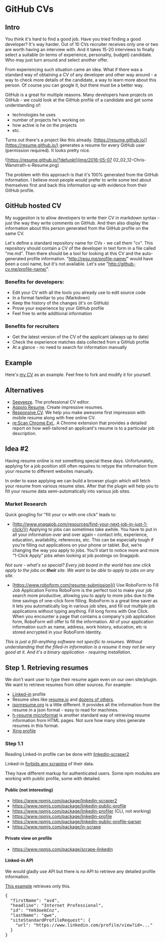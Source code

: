 # GitHub CVs

## Intro

You think it's hard to find a good job. Have you tried finding a good developer? It's way harder.
Out of 10 CVs recruiter receives only one or two are worth having an interview with. And it takes 15-20 interviews
to finally select a suitable (in terms of experience, personality, budget) candidate. Who may just turn around
and select another offer.

From experiencing such situation came an idea. What if there was a standard way of obtaining a CV of any developer
and other way around - a way to check more details of the candidate, a way to learn more about this person. Of course
you can google it, but there must be a better way.

GitHub is a great for multiple reasons. Many developers have projects on GitHub - we could look at the GitHub profile
of a candidate and get some understanding of:

* technologies he uses
* number of projects he's working on
* how active is he on the projects
* etc.

Turns out there's a project like this already. [https://resume.github.io/](https://resume.github.io/) generates a
resume for every GitHub user (permission required). It looks pretty nice.

![https://resume.github.io/?defunkt](img/2016-05-07 02_02_12-Chris-Wanstrath-s-Resume.png)

The problem with this approach is that it's 100% generated from the GitHub information. I believe most people would
prefer to write some text about themselves first and back this information up with evidence from their GitHub profile.

## GitHub hosted CV

My suggestion is to allow developers to write their CV in markdown syntax - just the way they write comments on GitHub.
And then also display the information about this person generated from the GitHub profile on the same CV.

Let's define a standard repository name for CVs - we call them "cv". This repository should contain
a CV of the developer in text form in a file called "me.md". Then there should be a tool for looking at this CV
and the auto-generated profile information. "http://resu.me/profile-name/" would have been a cool name, but it's
not available. Let's use "http://github-cv.me/profile-name/".

### Benefits for developers:

* Edit your CV with all the tools you already use to edit source code
* In a format familiar to you (Markdown)
* Keep the history of the changes (it's on GitHub)
* Prove your experience by your GitHub profile
* Feel free to write additional information

### Benefits for recruiters

* Get the latest version of the CV of the applicant (always up to date)
* Check the experience matches data collected from a GitHub profile
* At a glance - no need to search for information manually

## Example

Here's [my CV](cv.md) as an example. Feel free to fork and modify it for yourself.

## Alternatives

* [Seeveeze](https://www.seeveeze.com/de/). The professional CV editor.
* [Appolo Resume](https://apollo-resume.co/). Create impressive resumes.
* [Responsive CV](https://responsivecv.com/linkedin-resume-builder-online-free/). We help you make awesome first impression
with mobile resume along with free online CV.
* [re:Scan Chrome Ext.](https://chrome.google.com/webstore/detail/rescan/fjiopcojjjafjnfgipombdbpjimignpl?hl=en). A Chrome extension that provides a detailed report on how well-tailored an applicant's resume is to a particular job description.

## Idea #2

Having resume online is not something special these days. Unfortunately, applying for a job position still often requires to retype the information from your resume to different websites manually.

In order to ease applying we can build a browser plugin which will fetch your resume from various resume sites. After that the plugin will help you to fill your resume data semi-automatically into various job sites.

### Market Research

Quick googling for "fill your cv with one click" leads to:

* [http://www.snagajob.com/resources/find-your-next-job-in-just-1-click/]()
Applying to jobs can sometimes take awhile. You have to put in all your information over and over again – contact info, experience, education, availability, references, etc. This can be especially tough if you’re filling out applications on your phone or tablet.
But, we’re changing the way you apply to jobs. You’ll start to notice more and more “1-Click Apply” jobs when looking at job postings on Snagajob.

*Not sure - what's so special? Every job board in the world has one click apply to the jobs on **their** site. We want to be able to apply to jobs on any site.*

* [https://www.roboform.com/resume-submission]()
Use RoboForm to Fill Job Application Forms
RoboForm is the perfect tool to make your job search more productive, allowing you to apply to more jobs due to the time savings of one-click form filling. RoboForm is a great time saver as it lets you automatically log in various job sites, and fill out multiple job applications without typing anything.
Fill long forms with One Click.
When you encounter a page that contains a company's job application form, RoboForm will offer to fill the information. All of your application information such as name, address, work history, education, etc is stored encrypted in your RoboForm Identity.

*This is just a fill-anything software not specific to resumes. Without understanding that the filled-in information is a resume it may not be very good at it. And it's a binary application - requiring installation.*

## Step 1. Retrieving resumes

We don't want user to type their resume again even on our own site/plugin. We want to retrieve resumes from other sources. For example:

* [Linked-in](https://linkedin.com/) profile
* Resume sites like [resume.io](http://resume.io/) and [dozens of others](https://www.google.com/search?q=resume+online).
* [jsonresume.org](https://jsonresume.org/) is a little different. It provides all the information from the resume in a json format - easy to read for machines.
* [h-resume microformat](http://microformats.org/wiki/h-resume) is another standard way of retrieving resume information from HTML pages. Not sure how many sites generate resumes in this format.
* [Xing profile](https://xing.de/)

### Step 1.1

Reading Linked-in profile can be done with [linkedin-scraper2](https://www.npmjs.com/package/linkedin-scraper2)

Linked-in [forbids any scraping](https://www.linkedin.com/help/linkedin/answer/56347) of their data.

They have different markup for authenticated users. Some npm modules are working with public profile, some with detailed.

#### Public (not interesting)

* https://www.npmjs.com/package/linkedin-scraper2
* https://www.npmjs.com/package/linkedin-public-profile
* https://www.npmjs.com/package/linkedin-profiler (CLI, not working)
* https://www.npmjs.com/package/linkedin-profile
* https://www.npmjs.com/package/linkedin-public-profile-parser
* https://www.npmjs.com/package/in-scrape

#### Private view on profile

* https://www.npmjs.com/package/scrape-linkedin

#### Linked-in API

We would gladly use API but there is no API to retrieve any detailed profile information.

[This example](https://apigee.com/console/linkedin?req=%7B%22resource%22%3A%22%2Fpeople%2F~%3Fformat%3Djson-get%22%2C%22params%22%3A%7B%22query%22%3A%7B%22format%22%3A%22json%22%2C%22parameters_name_1%22%3A%22format%22%2C%22parameters_value_1%22%3A%22json-get%22%7D%2C%22template%22%3A%7B%7D%2C%22headers%22%3A%7B%7D%2C%22body%22%3A%7B%22attachmentFormat%22%3A%22mime%22%2C%22attachmentContentDisposition%22%3A%22form-data%22%7D%7D%2C%22verb%22%3A%22get%22%7D) retrieves only this.

<pre>
{
  "firstName": "asd",
  "headline": "Internet Professional",
  "id": "Ym93oekCnz",
  "lastName": "qwe",
  "siteStandardProfileRequest": {
    "url": "https://www.linkedin.com/profile/view?id=..."
  }
}

